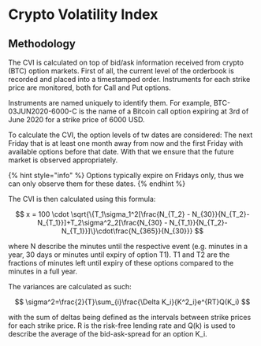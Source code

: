 # Crypto Volatility Index

## Methodology

The CVI is calculated on top of bid/ask information received from crypto \(BTC\) option markets. First of all, the current level of the orderbook is recorded and placed into a timestamped order. Instruments for each strike price are monitored, both for Call and Put options.

Instruments are named uniquely to identify them. For example, BTC-03JUN2020-6000-C is the name of a Bitcoin call option expiring at 3rd of June 2020 for a strike price of 6000 USD.

To calculate the CVI, the option levels of tw dates are considered: The next Friday that is at least one month away from now and the first Friday with available options before that date. With that we ensure that the future market is observed appropriately.

{% hint style="info" %}
Options typically expire on Fridays only, thus we can only observe them for these dates.
{% endhint %}

The CVI is then calculated using this formula:

$$
x = 100 \cdot \sqrt{\{T_1\sigma_1^2[\frac{N_{T_2} - N_{30}}{N_{T_2}-N_{T_1}}]+T_2\sigma^2_2[\frac{N_{30} - N_{T_1}}{N_{T_2}-N_{T_1}}]\}\cdot\frac{N_{365}}{N_{30}}}
$$

where N describe the minutes until the respective event \(e.g. minutes in a year, 30 days or minutes until expiry of option T1\). T1 and T2 are the fractions of minutes left until expiry of these options compared to the minutes in a full year.

The variances are calculated as such:

$$
\sigma^2=\frac{2}{T}\sum_{i}\frac{\Delta K_i}{K^2_i}e^{RT}Q(K_i)
$$

with the sum of deltas being defined as the intervals between strike prices for each strike price. R is the risk-free lending rate and Q\(k\) is used to describe the average of the bid-ask-spread for an option K\_i.

